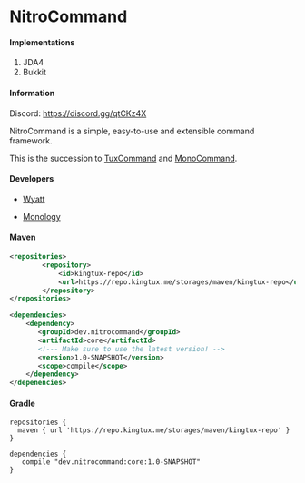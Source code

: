# NitroCommand

#### Implementations
1. JDA4
2. Bukkit

#### Information

Discord: https://discord.gg/qtCKz4X

NitroCommand is a simple, easy-to-use and extensible command framework.

This is the succession to [TuxCommand](https://github.com/wherkamp/TuxCommand) and [MonoCommand](https://github.com/Monology/MonoCommand).

#### Developers
- [Wyatt](https://github.com/wherkamp)

- [Monology](https://github.com/monology)

#### Maven
```xml
<repositories>
        <repository>
            <id>kingtux-repo</id>
            <url>https://repo.kingtux.me/storages/maven/kingtux-repo</url>
        </repository>
</repositories>

<dependencies>
    <dependency>
       <groupId>dev.nitrocommand</groupId>
       <artifactId>core</artifactId>
       <!--- Make sure to use the latest version! -->
       <version>1.0-SNAPSHOT</version>
       <scope>compile</scope>
    </dependency>
</depenencies>
```
#### Gradle
```
repositories {
  maven { url 'https://repo.kingtux.me/storages/maven/kingtux-repo' }
}

dependencies {
   compile "dev.nitrocommand:core:1.0-SNAPSHOT"
}
```
